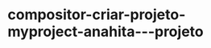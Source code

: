compositor-criar-projeto-myproject-anahita---projeto
====================================================
